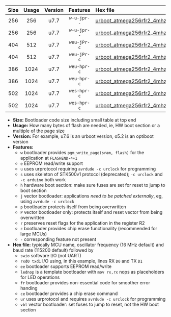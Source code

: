 |Size|Usage|Version|Features|Hex file|
|:-:|:-:|:-:|:-:|:--|
|256|256|u7.7|`w-u-jpr--`|[urboot_atmega256rfr2_4mhz_115200bps_swio_rxd2_txd3_ur_vbl.hex](https://raw.githubusercontent.com/stefanrueger/urboot.hex/main/mcus/atmega256rfr2/fcpu_4mhz/115200_bps/urboot_atmega256rfr2_4mhz_115200bps_swio_rxd2_txd3_ur_vbl.hex)|
|256|256|u7.7|`w-u-jpr--`|[urboot_atmega256rfr2_4mhz_115200bps_swio_rxe0_txe1_ur_vbl.hex](https://raw.githubusercontent.com/stefanrueger/urboot.hex/main/mcus/atmega256rfr2/fcpu_4mhz/115200_bps/urboot_atmega256rfr2_4mhz_115200bps_swio_rxe0_txe1_ur_vbl.hex)|
|404|512|u7.7|`weu-jPr-c`|[urboot_atmega256rfr2_4mhz_115200bps_swio_rxd2_txd3_ee_lednop_fr_ce_ur_vbl.hex](https://raw.githubusercontent.com/stefanrueger/urboot.hex/main/mcus/atmega256rfr2/fcpu_4mhz/115200_bps/urboot_atmega256rfr2_4mhz_115200bps_swio_rxd2_txd3_ee_lednop_fr_ce_ur_vbl.hex)|
|404|512|u7.7|`weu-jPr-c`|[urboot_atmega256rfr2_4mhz_115200bps_swio_rxe0_txe1_ee_lednop_fr_ce_ur_vbl.hex](https://raw.githubusercontent.com/stefanrueger/urboot.hex/main/mcus/atmega256rfr2/fcpu_4mhz/115200_bps/urboot_atmega256rfr2_4mhz_115200bps_swio_rxe0_txe1_ee_lednop_fr_ce_ur_vbl.hex)|
|386|1024|u7.7|`weu-hpr-c`|[urboot_atmega256rfr2_4mhz_115200bps_swio_rxd2_txd3_ee_lednop_fr_ce_ur.hex](https://raw.githubusercontent.com/stefanrueger/urboot.hex/main/mcus/atmega256rfr2/fcpu_4mhz/115200_bps/urboot_atmega256rfr2_4mhz_115200bps_swio_rxd2_txd3_ee_lednop_fr_ce_ur.hex)|
|386|1024|u7.7|`weu-hpr-c`|[urboot_atmega256rfr2_4mhz_115200bps_swio_rxe0_txe1_ee_lednop_fr_ce_ur.hex](https://raw.githubusercontent.com/stefanrueger/urboot.hex/main/mcus/atmega256rfr2/fcpu_4mhz/115200_bps/urboot_atmega256rfr2_4mhz_115200bps_swio_rxe0_txe1_ee_lednop_fr_ce_ur.hex)|
|502|1024|u7.7|`wes-hpr-c`|[urboot_atmega256rfr2_4mhz_115200bps_swio_rxd2_txd3_ee_lednop_fr_ce.hex](https://raw.githubusercontent.com/stefanrueger/urboot.hex/main/mcus/atmega256rfr2/fcpu_4mhz/115200_bps/urboot_atmega256rfr2_4mhz_115200bps_swio_rxd2_txd3_ee_lednop_fr_ce.hex)|
|502|1024|u7.7|`wes-hpr-c`|[urboot_atmega256rfr2_4mhz_115200bps_swio_rxe0_txe1_ee_lednop_fr_ce.hex](https://raw.githubusercontent.com/stefanrueger/urboot.hex/main/mcus/atmega256rfr2/fcpu_4mhz/115200_bps/urboot_atmega256rfr2_4mhz_115200bps_swio_rxe0_txe1_ee_lednop_fr_ce.hex)|

- **Size:** Bootloader code size including small table at top end
- **Usage:** How many bytes of flash are needed, ie, HW boot section or a multiple of the page size
- **Version:** For example, u7.6 is an urboot version, o5.2 is an optiboot version
- **Features:**
  + `w` bootloader provides `pgm_write_page(sram, flash)` for the application at `FLASHEND-4+1`
  + `e` EEPROM read/write support
  + `u` uses urprotocol requiring `avrdude -c urclock` for programming
  + `s` uses skeleton of STK500v1 protocol (deprecated); `-c urclock` and `-c arduino` both work
  + `h` hardware boot section: make sure fuses are set for reset to jump to boot section
  + `j` vector bootloader: applications *need to be patched externally*, eg, using `avrdude -c urclock`
  + `p` bootloader protects itself from being overwritten
  + `P` vector bootloader only: protects itself and reset vector from being overwritten
  + `r` preserves reset flags for the application in the register R2
  + `c` bootloader provides chip erase functionality (recommended for large MCUs)
  + `-` corresponding feature not present
- **Hex file:** typically MCU name, oscillator frequency (16 MHz default) and baud rate (115200 default) followed by
  + `swio` software I/O (not UART)
  + `rxd0 txd1` I/O using, in this example, lines RX `D0` and TX `D1`
  + `ee` bootloader supports EEPROM read/write
  + `lednop` is a template bootloader with `mov rx,rx` nops as placeholders for LED operations
  + `fr` bootloader provides non-essential code for smoother error handing
  + `ce` bootloader provides a chip erase command
  + `ur` uses urprotocol and requires `avrdude -c urclock` for programming
  + `vbl` vector bootloader: set fuses to jump to reset, not the HW boot section
